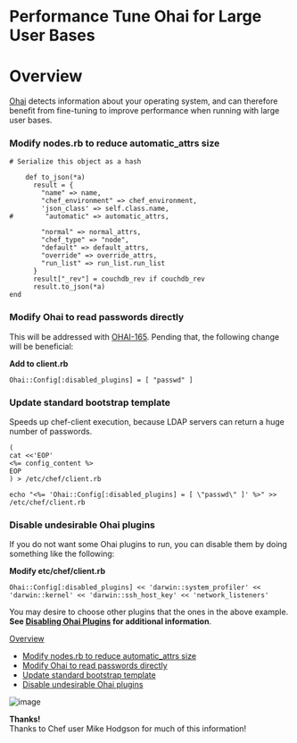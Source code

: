 Performance Tune Ohai for Large User Bases
==========================================

Overview
========

[Ohai](Ohai.html "Ohai") detects information about your operating
system, and can therefore benefit from fine-tuning to improve
performance when running with large user bases.

### Modify nodes.rb to reduce automatic\_attrs size

    # Serialize this object as a hash

        def to_json(*a)
          result = {
            "name" => name,
            "chef_environment" => chef_environment,
            'json_class' => self.class.name,
    #        "automatic" => automatic_attrs,

            "normal" => normal_attrs,
            "chef_type" => "node",
            "default" => default_attrs,
            "override" => override_attrs,
            "run_list" => run_list.run_list
          }
          result["_rev"] = couchdb_rev if couchdb_rev
          result.to_json(*a)
    end

### Modify Ohai to read passwords directly

This will be addressed with
[OHAI-165](http://tickets.opscode.com/browse/OHAI-165). Pending that,
the following change will be beneficial:

**Add to client.rb**

    Ohai::Config[:disabled_plugins] = [ "passwd" ]

### Update standard bootstrap template

Speeds up chef-client execution, because LDAP servers can return a huge
number of passwords.

    ( 
    cat <<'EOP' 
    <%= config_content %> 
    EOP 
    ) > /etc/chef/client.rb

    echo "<%= 'Ohai::Config[:disabled_plugins] = [ \"passwd\" ]' %>" >> 
    /etc/chef/client.rb

### Disable undesirable Ohai plugins

If you do not want some Ohai plugins to run, you can disable them by
doing something like the following:

**Modify etc/chef/client.rb**

    Ohai::Config[:disabled_plugins] << 'darwin::system_profiler' << 'darwin::kernel' << 'darwin::ssh_host_key' << 'network_listeners'

You may desire to choose other plugins that the ones in the above
example. **See [Disabling Ohai
Plugins](Disabling%20Ohai%20Plugins.html "Disabling Ohai Plugins") for
additional information**.   
  

  
  

[Overview](#PerformanceTuneOhaiforLargeUserBases-Overview)

-   [Modify nodes.rb to reduce automatic\_attrs
    size](#PerformanceTuneOhaiforLargeUserBases-Modifynodes.rbtoreduceautomaticattrssize)
-   [Modify Ohai to read passwords
    directly](#PerformanceTuneOhaiforLargeUserBases-ModifyOhaitoreadpasswordsdirectly)
-   [Update standard bootstrap
    template](#PerformanceTuneOhaiforLargeUserBases-Updatestandardbootstraptemplate)
-   [Disable undesirable Ohai
    plugins](#PerformanceTuneOhaiforLargeUserBases-DisableundesirableOhaiplugins)

  

![image](images/icons/emoticons/information.gif)

**Thanks!**  
Thanks to Chef user Mike Hodgson for much of this information!

  
  
